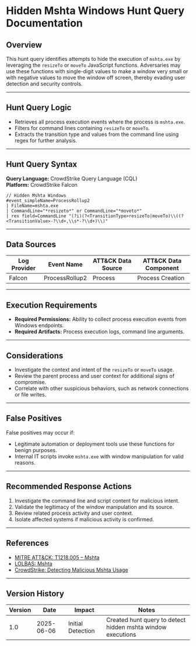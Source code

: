 # Hidden Mshta Windows Hunt Query Documentation

## Overview
This hunt query identifies attempts to hide the execution of `mshta.exe` by leveraging the `resizeTo` or `moveTo` JavaScript functions. Adversaries may use these functions with single-digit values to make a window very small or with negative values to move the window off screen, thereby evading user detection and security controls.

---

## Hunt Query Logic

- Retrieves all process execution events where the process is `mshta.exe`.
- Filters for command lines containing `resizeTo` or `moveTo`.
- Extracts the transition type and values from the command line using regex for further analysis.

---

## Hunt Query Syntax

**Query Language:** CrowdStrike Query Language (CQL)  
**Platform:** CrowdStrike Falcon

```fql
// Hidden Mshta Windows 
#event_simpleName=ProcessRollup2 
| FileName=mshta.exe 
| CommandLine="*resizeto*" or CommandLine="*moveto*" 
| rex field=CommandLine "(?i)(?<TransitionType>resizeTo|moveTo)\\((?<TransitionValue>-?\\d+,\\s*-?\\d+)\\)"
```

---

## Data Sources

| Log Provider | Event Name       | ATT&CK Data Source  | ATT&CK Data Component  |
|--------------|------------------|---------------------|------------------------|
| Falcon       | ProcessRollup2   | Process             | Process Creation       |

---

## Execution Requirements

- **Required Permissions:** Ability to collect process execution events from Windows endpoints.
- **Required Artifacts:** Process execution logs, command line arguments.

---

## Considerations

- Investigate the context and intent of the `resizeTo` or `moveTo` usage.
- Review the parent process and user context for additional signs of compromise.
- Correlate with other suspicious behaviors, such as network connections or file writes.

---

## False Positives

False positives may occur if:
- Legitimate automation or deployment tools use these functions for benign purposes.
- Internal IT scripts invoke `mshta.exe` with window manipulation for valid reasons.

---

## Recommended Response Actions

1. Investigate the command line and script content for malicious intent.
2. Validate the legitimacy of the window manipulation and its source.
3. Review related process activity and user context.
4. Isolate affected systems if malicious activity is confirmed.

---

## References
- [MITRE ATT&CK: T1218.005 – Mshta](https://attack.mitre.org/techniques/T1218/005/)
- [LOLBAS: Mshta](https://lolbas-project.github.io/lolbas/Binaries/Mshta/)
- [CrowdStrike: Detecting Malicious Mshta Usage](https://www.crowdstrike.com/blog/detecting-malicious-mshta-usage/)

---

## Version History
| Version | Date       | Impact            | Notes                                                                                      |
|---------|------------|-------------------|--------------------------------------------------------------------------------------------|
| 1.0     | 2025-06-06 | Initial Detection | Created hunt query to detect hidden mshta window executions                                |
